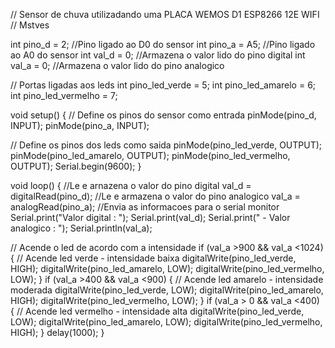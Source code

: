 // Sensor de chuva utilizadando uma PLACA WEMOS D1 ESP8266 12E WIFI
// Mstves

int pino_d = 2; //Pino ligado ao D0 do sensor
int pino_a = A5; //Pino ligado ao A0 do sensor
int val_d = 0; //Armazena o valor lido do pino digital
int val_a = 0; //Armazena o valor lido do pino analogico

// Portas ligadas aos leds
int pino_led_verde = 5;
int pino_led_amarelo = 6;
int pino_led_vermelho = 7;

void setup()
{
  // Define os pinos do sensor como entrada
  pinMode(pino_d, INPUT);
  pinMode(pino_a, INPUT);

  // Define os pinos dos leds como saida
  pinMode(pino_led_verde, OUTPUT);
  pinMode(pino_led_amarelo, OUTPUT);
  pinMode(pino_led_vermelho, OUTPUT);
  Serial.begin(9600);
}

void loop()
{
  //Le e arnazena o valor do pino digital
  val_d = digitalRead(pino_d);
  //Le e armazena o valor do pino analogico
  val_a = analogRead(pino_a);
  //Envia as informacoes para o serial monitor
  Serial.print("Valor digital : ");
  Serial.print(val_d);
  Serial.print(" - Valor analogico : ");
  Serial.println(val_a);
 
  // Acende o led de acordo com a intensidade 
  if (val_a >900 && val_a <1024)
  {
    // Acende led verde - intensidade baixa
    digitalWrite(pino_led_verde, HIGH);
    digitalWrite(pino_led_amarelo, LOW);
    digitalWrite(pino_led_vermelho, LOW);
  }
  if (val_a >400 && val_a <900)
  {
    // Acende led amarelo - intensidade moderada
    digitalWrite(pino_led_verde, LOW);
    digitalWrite(pino_led_amarelo, HIGH);
    digitalWrite(pino_led_vermelho, LOW);
  }
  if (val_a > 0 && val_a <400)
  {
    // Acende led vermelho - intensidade alta
    digitalWrite(pino_led_verde, LOW);
    digitalWrite(pino_led_amarelo, LOW);
    digitalWrite(pino_led_vermelho, HIGH);
  }
  delay(1000);
}
